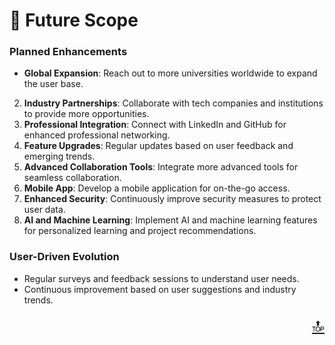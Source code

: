 # 🔭 Future Scope

### Planned Enhancements

- **Global Expansion**: Reach out to more universities worldwide to expand the user base.
2. **Industry Partnerships**: Collaborate with tech companies and institutions to provide more opportunities.
3. **Professional Integration**: Connect with LinkedIn and GitHub for enhanced professional networking.
4. **Feature Upgrades**: Regular updates based on user feedback and emerging trends.
5. **Advanced Collaboration Tools**: Integrate more advanced tools for seamless collaboration.
6. **Mobile App**: Develop a mobile application for on-the-go access.
7. **Enhanced Security**: Continuously improve security measures to protect user data.
8. **AI and Machine Learning**: Implement AI and machine learning features for personalized learning and project recommendations.

### User-Driven Evolution

- Regular surveys and feedback sessions to understand user needs.
- Continuous improvement based on user suggestions and industry trends.


<p align="right"><a href="#top" style="font-size: 29px;">🔝</a></p>
